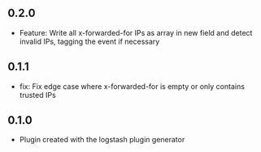 
## 0.2.0
 - Feature: Write all x-forwarded-for IPs as array in new field
   and detect invalid IPs, tagging the event if necessary

## 0.1.1
 - fix: Fix edge case where x-forwarded-for is empty or only contains trusted IPs

## 0.1.0
 - Plugin created with the logstash plugin generator
